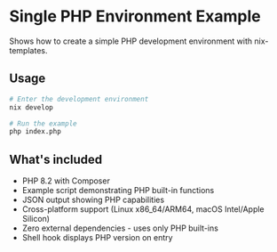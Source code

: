 # Single PHP Environment Example

Shows how to create a simple PHP development environment with nix-templates.

## Usage

```bash
# Enter the development environment
nix develop

# Run the example
php index.php
```

## What's included

- PHP 8.2 with Composer
- Example script demonstrating PHP built-in functions
- JSON output showing PHP capabilities
- Cross-platform support (Linux x86_64/ARM64, macOS Intel/Apple Silicon)
- Zero external dependencies - uses only PHP built-ins
- Shell hook displays PHP version on entry
